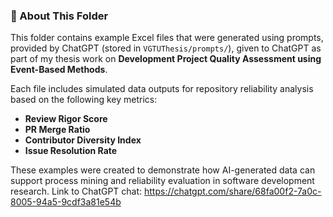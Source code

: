 ### 📂 About This Folder

This folder contains example Excel files that were generated using prompts, provided by ChatGPT (stored in `VGTUThesis/prompts/`), given to ChatGPT as part of my thesis work on **Development Project Quality Assessment using Event-Based Methods**.

Each file includes simulated data outputs for repository reliability analysis based on the following key metrics:
- **Review Rigor Score**
- **PR Merge Ratio**
- **Contributor Diversity Index**
- **Issue Resolution Rate**

These examples were created to demonstrate how AI-generated data can support process mining and reliability evaluation in software development research.
Link to ChatGPT chat: https://chatgpt.com/share/68fa00f2-7a0c-8005-94a5-9cdf3a81e54b
